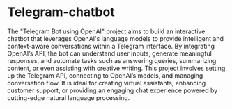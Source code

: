 # Telegram-chatbot
 
The "Telegram Bot using OpenAI" project aims to build an interactive chatbot that leverages OpenAI's language models to provide intelligent and context-aware conversations within a Telegram interface. By integrating OpenAI’s API, the bot can understand user inputs, generate meaningful responses, and automate tasks such as answering queries, summarizing content, or even assisting with creative writing. This project involves setting up the Telegram API, connecting to OpenAI’s models, and managing conversation flow. It is ideal for creating virtual assistants, enhancing customer support, or providing an engaging chat experience powered by cutting-edge natural language processing.
